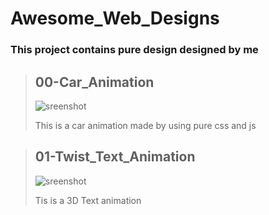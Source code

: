 # Awesome_Web_Designs
### This project contains pure design designed by me

> ## 00-Car_Animation
>
> ![sreenshot](https://github.com/AdithyanA2005/Awesome_Web_Designs/blob/main/github/00_Screenshot.png)
>
> This is a car animation made by using pure css and js 

> ## 01-Twist_Text_Animation
>
> ![sreenshot](https://github.com/AdithyanA2005/Awesome_Web_Designs/blob/main/github/01_Screenshot.png)
>
> Tis is a 3D Text animation
